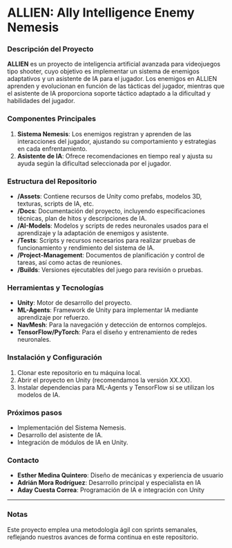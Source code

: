 # ALLIEN: Ally Intelligence Enemy Nemesis

### Descripción del Proyecto

**ALLIEN** es un proyecto de inteligencia artificial avanzada para videojuegos tipo shooter, cuyo objetivo es implementar un sistema de enemigos adaptativos y un asistente de IA para el jugador. Los enemigos en ALLIEN aprenden y evolucionan en función de las tácticas del jugador, mientras que el asistente de IA proporciona soporte táctico adaptado a la dificultad y habilidades del jugador.

### Componentes Principales
1. **Sistema Nemesis**: Los enemigos registran y aprenden de las interacciones del jugador, ajustando su comportamiento y estrategias en cada enfrentamiento.
2. **Asistente de IA**: Ofrece recomendaciones en tiempo real y ajusta su ayuda según la dificultad seleccionada por el jugador.

### Estructura del Repositorio
- **/Assets**: Contiene recursos de Unity como prefabs, modelos 3D, texturas, scripts de IA, etc.
- **/Docs**: Documentación del proyecto, incluyendo especificaciones técnicas, plan de hitos y descripciones de IA.
- **/AI-Models**: Modelos y scripts de redes neuronales usados para el aprendizaje y la adaptación de enemigos y asistente.
- **/Tests**: Scripts y recursos necesarios para realizar pruebas de funcionamiento y rendimiento del sistema de IA.
- **/Project-Management**: Documentos de planificación y control de tareas, así como actas de reuniones.
- **/Builds**: Versiones ejecutables del juego para revisión o pruebas.

### Herramientas y Tecnologías
- **Unity**: Motor de desarrollo del proyecto.
- **ML-Agents**: Framework de Unity para implementar IA mediante aprendizaje por refuerzo.
- **NavMesh**: Para la navegación y detección de entornos complejos.
- **TensorFlow/PyTorch**: Para el diseño y entrenamiento de redes neuronales.

### Instalación y Configuración
1. Clonar este repositorio en tu máquina local.
2. Abrir el proyecto en Unity (recomendamos la versión XX.XX).
3. Instalar dependencias para ML-Agents y TensorFlow si se utilizan los modelos de IA.

### Próximos pasos
- Implementación del Sistema Nemesis.
- Desarrollo del asistente de IA.
- Integración de módulos de IA en Unity.
  
### Contacto
- **Esther Medina Quintero**: Diseño de mecánicas y experiencia de usuario
- **Adrián Mora Rodríguez**: Desarrollo principal y especialista en IA
- **Aday Cuesta Correa**: Programación de IA e integración con Unity

---

### Notas
Este proyecto emplea una metodología ágil con sprints semanales, reflejando nuestros avances de forma continua en este repositorio.
